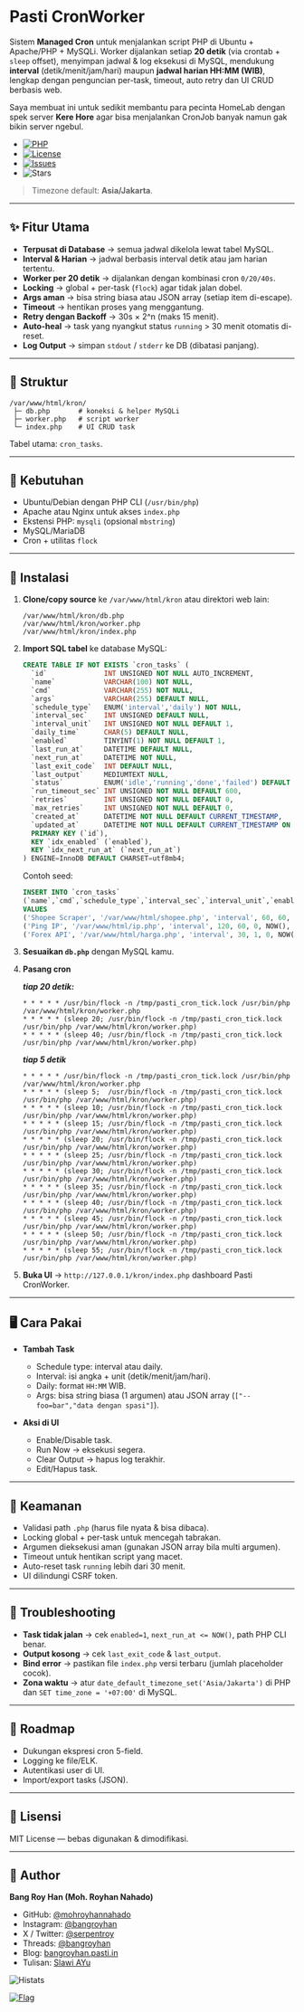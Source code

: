 # Pasti CronWorker

Sistem **Managed Cron** untuk menjalankan script PHP di Ubuntu + Apache/PHP + MySQLi.
Worker dijalankan setiap **20 detik** (via crontab + `sleep` offset), menyimpan jadwal & log eksekusi di MySQL, mendukung **interval** (detik/menit/jam/hari) maupun **jadwal harian HH\:MM (WIB)**, lengkap dengan penguncian per-task, timeout, auto retry dan UI CRUD berbasis web.

Saya membuat ini untuk sedikit membantu para pecinta HomeLab dengan spek server **Kere Hore** agar bisa menjalankan CronJob banyak namun gak bikin server ngebul.

* [![PHP](https://img.shields.io/badge/PHP-8.1%20%7C%208.2%20%7C%208.3-777bb3)](https://github.com/php)
* [![License](https://img.shields.io/badge/license-MIT-green)](https://github.com/mohroyhannahado/Pasti-CronWorker/blob/main/LICENSE)
* [![Issues](https://img.shields.io/github/issues/mohroyhannahado/Pasti-CronWorker)](https://github.com/mohroyhannahado/Pasti-CronWorker/issues)
* ![Stars](https://img.shields.io/github/stars/mohroyhannahado/Pasti-CronWorker)

> Timezone default: **Asia/Jakarta**.


---

## ✨ Fitur Utama

* **Terpusat di Database** → semua jadwal dikelola lewat tabel MySQL.
* **Interval & Harian** → jadwal berbasis interval detik atau jam harian tertentu.
* **Worker per 20 detik** → dijalankan dengan kombinasi cron `0/20/40s`.
* **Locking** → global + per-task (`flock`) agar tidak jalan dobel.
* **Args aman** → bisa string biasa atau JSON array (setiap item di-escape).
* **Timeout** → hentikan proses yang menggantung.
* **Retry dengan Backoff** → 30s × 2^n (maks 15 menit).
* **Auto-heal** → task yang nyangkut status `running` > 30 menit otomatis di-reset.
* **Log Output** → simpan `stdout` / `stderr` ke DB (dibatasi panjang).

---

## 🧱 Struktur

```
/var/www/html/kron/
 ├─ db.php       # koneksi & helper MySQLi
 ├─ worker.php   # script worker
 └─ index.php    # UI CRUD task
```

Tabel utama: `cron_tasks`.

---

## 🔧 Kebutuhan

* Ubuntu/Debian dengan PHP CLI (`/usr/bin/php`)
* Apache atau Nginx untuk akses `index.php`
* Ekstensi PHP: `mysqli` (opsional `mbstring`)
* MySQL/MariaDB
* Cron + utilitas `flock`

---

## 🚀 Instalasi

1. **Clone/copy source** ke `/var/www/html/kron` atau direktori web lain:

   ```
   /var/www/html/kron/db.php
   /var/www/html/kron/worker.php
   /var/www/html/kron/index.php
   ```

2. **Import SQL tabel** ke database MySQL:

   ```sql
   CREATE TABLE IF NOT EXISTS `cron_tasks` (
     `id`              INT UNSIGNED NOT NULL AUTO_INCREMENT,
     `name`            VARCHAR(100) NOT NULL,
     `cmd`             VARCHAR(255) NOT NULL,
     `args`            VARCHAR(255) DEFAULT NULL,
     `schedule_type`   ENUM('interval','daily') NOT NULL,
     `interval_sec`    INT UNSIGNED DEFAULT NULL,
     `interval_unit`   INT UNSIGNED NOT NULL DEFAULT 1,
     `daily_time`      CHAR(5) DEFAULT NULL,
     `enabled`         TINYINT(1) NOT NULL DEFAULT 1,
     `last_run_at`     DATETIME DEFAULT NULL,
     `next_run_at`     DATETIME NOT NULL,
     `last_exit_code`  INT DEFAULT NULL,
     `last_output`     MEDIUMTEXT NULL,
     `status`          ENUM('idle','running','done','failed') DEFAULT 'idle',
     `run_timeout_sec` INT UNSIGNED NOT NULL DEFAULT 600,
     `retries`         INT UNSIGNED NOT NULL DEFAULT 0,
     `max_retries`     INT UNSIGNED NOT NULL DEFAULT 0,
     `created_at`      DATETIME NOT NULL DEFAULT CURRENT_TIMESTAMP,
     `updated_at`      DATETIME NOT NULL DEFAULT CURRENT_TIMESTAMP ON UPDATE CURRENT_TIMESTAMP,
     PRIMARY KEY (`id`),
     KEY `idx_enabled` (`enabled`),
     KEY `idx_next_run_at` (`next_run_at`)
   ) ENGINE=InnoDB DEFAULT CHARSET=utf8mb4;
   ```

   Contoh seed:

   ```sql
   INSERT INTO `cron_tasks`
   (`name`,`cmd`,`schedule_type`,`interval_sec`,`interval_unit`,`enabled`,`next_run_at`,`run_timeout_sec`,`max_retries`,`status`)
   VALUES
   ('Shopee Scraper', '/var/www/html/shopee.php', 'interval', 60, 60, 0, NOW(), 600, 0, 'idle'),
   ('Ping IP', '/var/www/html/ip.php', 'interval', 120, 60, 0, NOW(), 600, 0, 'idle'),
   ('Forex API', '/var/www/html/harga.php', 'interval', 30, 1, 0, NOW(), 600, 0, 'idle');
   ```

3. **Sesuaikan `db.php`** dengan MySQL kamu.

4. **Pasang cron**

   ***tiap 20 detik:***

   ```cron
   * * * * * /usr/bin/flock -n /tmp/pasti_cron_tick.lock /usr/bin/php /var/www/html/kron/worker.php
   * * * * * (sleep 20; /usr/bin/flock -n /tmp/pasti_cron_tick.lock /usr/bin/php /var/www/html/kron/worker.php)
   * * * * * (sleep 40; /usr/bin/flock -n /tmp/pasti_cron_tick.lock /usr/bin/php /var/www/html/kron/worker.php)
   ```
   
   ***tiap 5 detik***
	```cron	
	* * * * * /usr/bin/flock -n /tmp/pasti_cron_tick.lock /usr/bin/php /var/www/html/kron/worker.php
	* * * * * (sleep 5;  /usr/bin/flock -n /tmp/pasti_cron_tick.lock /usr/bin/php /var/www/html/kron/worker.php)
	* * * * * (sleep 10; /usr/bin/flock -n /tmp/pasti_cron_tick.lock /usr/bin/php /var/www/html/kron/worker.php)
	* * * * * (sleep 15; /usr/bin/flock -n /tmp/pasti_cron_tick.lock /usr/bin/php /var/www/html/kron/worker.php)
	* * * * * (sleep 20; /usr/bin/flock -n /tmp/pasti_cron_tick.lock /usr/bin/php /var/www/html/kron/worker.php)
	* * * * * (sleep 25; /usr/bin/flock -n /tmp/pasti_cron_tick.lock /usr/bin/php /var/www/html/kron/worker.php)
	* * * * * (sleep 30; /usr/bin/flock -n /tmp/pasti_cron_tick.lock /usr/bin/php /var/www/html/kron/worker.php)
	* * * * * (sleep 35; /usr/bin/flock -n /tmp/pasti_cron_tick.lock /usr/bin/php /var/www/html/kron/worker.php)
	* * * * * (sleep 40; /usr/bin/flock -n /tmp/pasti_cron_tick.lock /usr/bin/php /var/www/html/kron/worker.php)
	* * * * * (sleep 45; /usr/bin/flock -n /tmp/pasti_cron_tick.lock /usr/bin/php /var/www/html/kron/worker.php)
	* * * * * (sleep 50; /usr/bin/flock -n /tmp/pasti_cron_tick.lock /usr/bin/php /var/www/html/kron/worker.php)
	* * * * * (sleep 55; /usr/bin/flock -n /tmp/pasti_cron_tick.lock /usr/bin/php /var/www/html/kron/worker.php)
	```

5. **Buka UI** → `http://127.0.0.1/kron/index.php` dashboard Pasti CronWorker.

---

## 🖥️ Cara Pakai

* **Tambah Task**

  * Schedule type: interval atau daily.
  * Interval: isi angka + unit (detik/menit/jam/hari).
  * Daily: format `HH:MM` WIB.
  * Args: bisa string biasa (1 argumen) atau JSON array (`["--foo=bar","data dengan spasi"]`).

* **Aksi di UI**

  * Enable/Disable task.
  * Run Now → eksekusi segera.
  * Clear Output → hapus log terakhir.
  * Edit/Hapus task.

---

## 🔐 Keamanan

* Validasi path `.php` (harus file nyata & bisa dibaca).
* Locking global + per-task untuk mencegah tabrakan.
* Argumen dieksekusi aman (gunakan JSON array bila multi argumen).
* Timeout untuk hentikan script yang macet.
* Auto-reset task `running` lebih dari 30 menit.
* UI dilindungi CSRF token.

---

## 🧪 Troubleshooting

* **Task tidak jalan** → cek `enabled=1`, `next_run_at <= NOW()`, path PHP CLI benar.
* **Output kosong** → cek `last_exit_code` & `last_output`.
* **Bind error** → pastikan file `index.php` versi terbaru (jumlah placeholder cocok).
* **Zona waktu** → atur `date_default_timezone_set('Asia/Jakarta')` di PHP dan `SET time_zone = '+07:00'` di MySQL.

---

## 📌 Roadmap

* Dukungan ekspresi cron 5-field.
* Logging ke file/ELK.
* Autentikasi user di UI.
* Import/export tasks (JSON).

---

## 📜 Lisensi

MIT License — bebas digunakan & dimodifikasi.

---

## 👤 Author

**Bang Roy Han (Moh. Royhan Nahado)**
* GitHub: [@mohroyhannahado](https://github.com/mohroyhannahado)
* Instagram: [@bangroyhan](https://www.instagram.com/bangroyhan/)
* X / Twitter: [@serpentroy](https://x.com/serpentroy)
* Threads: [@bangroyhan](https://www.threads.com/@bangroyhan)
* Blog: [bangroyhan.pasti.in](https://bangroyhan.pasti.in)
* Tulisan: [Slawi AYu](https://www.slawiayu.com/penulis/bangroy.html)

![Histats](https://sstatic1.histats.com/0.gif?4971233&101)

[![Flag](https://s01.flagcounter.com/count2/nvWz/bg_FFFFFF/txt_000000/border_CCCCCC/columns_2/maxflags_10/viewers_GIT/labels_1/pageviews_1/flags_1/percent_0/)](https://s01.flagcounter.com/more/nvWz)

